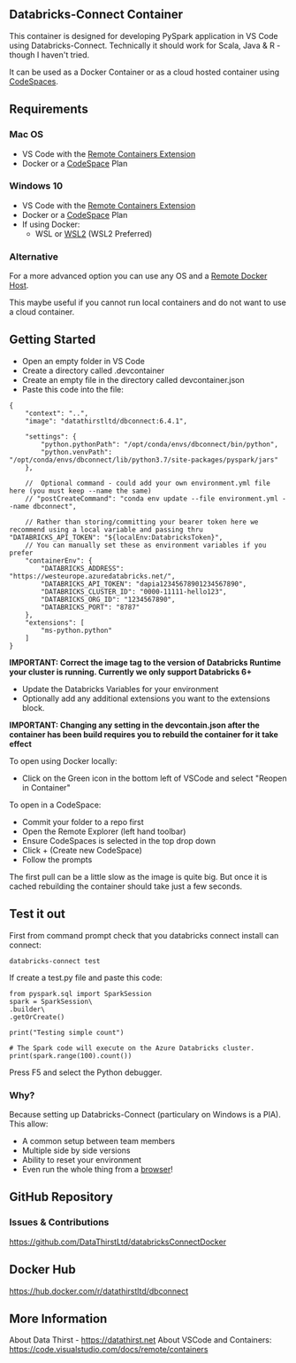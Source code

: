 ## Databricks-Connect Container

This container is designed for developing PySpark application in VS Code using Databricks-Connect. Technically it should work for Scala, Java & R - though I haven't tried.

It can be used as a Docker Container or as a cloud hosted container using  [CodeSpaces](https://visualstudio.microsoft.com/services/visual-studio-codespaces/).

## Requirements

### Mac OS
* VS Code with the [Remote Containers Extension](https://marketplace.visualstudio.com/items?itemName=ms-vscode-remote.remote-containers)
* Docker or a [CodeSpace](https://visualstudio.microsoft.com/services/visual-studio-codespaces/) Plan

### Windows 10
* VS Code with the [Remote Containers Extension](https://marketplace.visualstudio.com/items?itemName=ms-vscode-remote.remote-containers)
* Docker or a [CodeSpace](https://visualstudio.microsoft.com/services/visual-studio-codespaces/) Plan
* If using Docker:
  * WSL or [WSL2](https://devblogs.microsoft.com/commandline/announcing-wsl-2/) (WSL2 Preferred)

### Alternative
For a more advanced option you can use any OS and a [Remote Docker Host](https://code.visualstudio.com/docs/remote/containers-advanced#_developing-inside-a-container-on-a-remote-docker-host).

This maybe useful if you cannot run local containers and do not want to use a cloud container. 

## Getting Started

* Open an empty folder in VS Code
* Create a directory called .devcontainer
* Create an empty file in the directory called devcontainer.json
* Paste this code into the file:

```
{
	"context": "..",
	"image": "datathirstltd/dbconnect:6.4.1",

	"settings": {
		"python.pythonPath": "/opt/conda/envs/dbconnect/bin/python",
		"python.venvPath": "/opt/conda/envs/dbconnect/lib/python3.7/site-packages/pyspark/jars"
	},

	//  Optional command - could add your own environment.yml file here (you must keep --name the same)
	// "postCreateCommand": "conda env update --file environment.yml --name dbconnect",
	
	// Rather than storing/committing your bearer token here we recommend using a local variable and passing thru "DATABRICKS_API_TOKEN": "${localEnv:DatabricksToken}",
	// You can manually set these as environment variables if you prefer
	"containerEnv": {
		"DATABRICKS_ADDRESS": "https://westeurope.azuredatabricks.net/",
		"DATABRICKS_API_TOKEN": "dapia12345678901234567890",
		"DATABRICKS_CLUSTER_ID": "0000-11111-hello123",
		"DATABRICKS_ORG_ID": "1234567890",
		"DATABRICKS_PORT": "8787"
	},
	"extensions": [
		"ms-python.python"
	]
}  
```

**IMPORTANT: Correct the image tag to the version of Databricks Runtime your cluster is running. Currently we only support Databricks 6+**

* Update the Databricks Variables for your environment
* Optionally add any additional extensions you want to the extensions block.

**IMPORTANT: Changing any setting in the devcontain.json after the container has been build requires you to rebuild the container for it take effect**

To open using Docker locally:
* Click on the Green icon in the bottom left of VSCode and select "Reopen in Container"

To open in a CodeSpace:
* Commit your folder to a repo first
* Open the Remote Explorer (left hand toolbar)
* Ensure CodeSpaces is selected in the top drop down
* Click + (Create new CodeSpace)
* Follow the prompts

The first pull can be a little slow as the image is quite big. But once it is cached rebuilding the container should take just a few seconds.

## Test it out

First from command prompt check that you databricks connect install can connect:

```
databricks-connect test
```

If create a test.py file and paste this code:
```
from pyspark.sql import SparkSession
spark = SparkSession\
.builder\
.getOrCreate()

print("Testing simple count")

# The Spark code will execute on the Azure Databricks cluster.
print(spark.range(100).count())
```

Press F5 and select the Python debugger.

### Why?
Because setting up Databricks-Connect (particulary on Windows is a PIA). This allow:
* A common setup between team members
* Multiple side by side versions
* Ability to reset your environment
* Even run the whole thing from a [browser](https://docs.microsoft.com/en-gb/visualstudio/online/how-to/browser)!

## GitHub Repository

### Issues & Contributions
https://github.com/DataThirstLtd/databricksConnectDocker

## Docker Hub
https://hub.docker.com/r/datathirstltd/dbconnect

## More Information
About Data Thirst - https://datathirst.net
About VSCode and Containers: https://code.visualstudio.com/docs/remote/containers